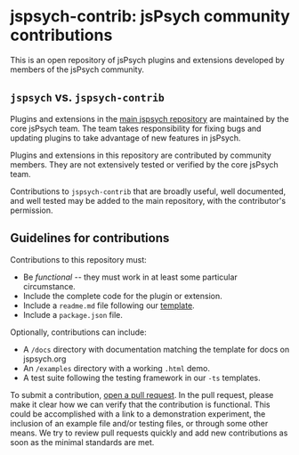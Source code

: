 # jspsych-contrib: jsPsych community contributions

This is an open repository of jsPsych plugins and extensions developed by members of the jsPsych community.

## `jspsych` vs. `jspsych-contrib` 

Plugins and extensions in the [main jspsych repository](https://github.com/jspsych/jsPsych/) are maintained by the core jsPsych team. 
The team takes responsibility for fixing bugs and updating plugins to take advantage of new features in jsPsych. 

Plugins and extensions in this repository are contributed by community members. 
They are not extensively tested or verified by the core jsPsych team. 

Contributions to `jspsych-contrib` that are broadly useful, well documented, and well tested may be added to the main repository, with the contributor's permission.

## Guidelines for contributions

Contributions to this repository must:

* Be *functional* -- they must work in at least some particular circumstance.
* Include the complete code for the plugin or extension.
* Include a `readme.md` file following our [template]().
* Include a `package.json` file.

Optionally, contributions can include:

* A `/docs` directory with documentation matching the template for docs on jspsych.org 
* An `/examples` directory with a working `.html` demo.
* A test suite following the testing framework in our `-ts` templates.


To submit a contribution, [open a pull request](https://github.com/jspsych/jspsych-contrib/pulls).
In the pull request, please make it clear how we can verify that the contribution is functional. 
This could be accomplished with a link to a demonstration experiment, the inclusion of an example file and/or testing files, or through some other means.
We try to review pull requests quickly and add new contributions as soon as the minimal standards are met.

